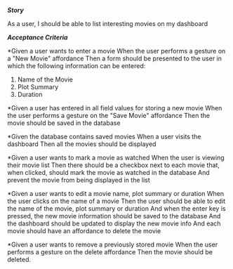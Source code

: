 ***Story***

As a user, I should be able to list interesting movies on my dashboard

***Acceptance Criteria***

*Given a user wants to enter a movie
When the user performs a gesture on a "New Movie" affordance
Then a form should be presented to the user in which the following information can be entered: 

1. Name of the Movie
2. Plot Summary
3. Duration

*Given a user has entered in all field values for storing a new movie
When the user performs a gesture on the "Save Movie" affordance
Then the movie should be saved in the database

*Given the database contains saved movies
When a user visits the dashboard
Then all the movies should be displayed

*Given a user wants to mark a movie as watched
When the user is viewing their movie list
Then there should be a checkbox next to each movie that, when clicked, should mark the movie as watched in the database
And prevent the movie from being displayed in the list

*Given a user wants to edit a movie name, plot summary or duration
When the user clicks on the name of a movie
Then the user should be able to edit the name of the movie, plot summary or duration
And when the enter key is pressed, the new movie information should be saved to the database
And the dashboard should be updated to display the new movie info
And each movie should have an affordance to delete the movie

*Given a user wants to remove a previously stored movie
When the user performs a gesture on the delete affordance
Then the movie should be deleted.
